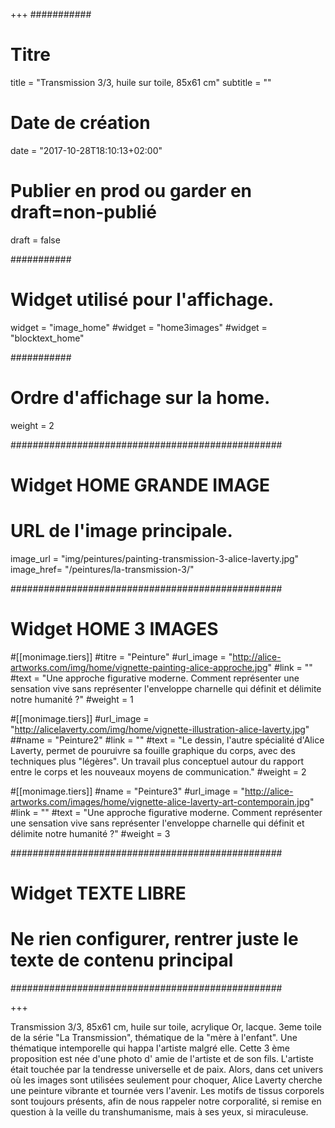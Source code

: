 +++
###########
# Titre
title = "Transmission 3/3, huile sur toile, 85x61 cm"
subtitle = ""
# Date de création
date = "2017-10-28T18:10:13+02:00"
# Publier en prod ou garder en draft=non-publié
draft = false

###########
# Widget utilisé pour l'affichage.
widget = "image_home"
#widget = "home3images"
#widget = "blocktext_home"

###########
# Ordre d'affichage sur la home.
weight = 2

#################################################
# Widget HOME GRANDE IMAGE
# URL de l'image principale.
image_url = "img/peintures/painting-transmission-3-alice-laverty.jpg"
image_href= "/peintures/la-transmission-3/"

#################################################
# Widget HOME 3 IMAGES
#[[monimage.tiers]]
#titre = "Peinture"
#url_image = "http://alice-artworks.com/img/home/vignette-painting-alice-approche.jpg"
#link = ""
#text = "Une approche figurative moderne. Comment représenter une sensation vive sans représenter l'enveloppe charnelle qui définit et délimite notre humanité ?"
#weight = 1

#[[monimage.tiers]]
#url_image = "http://alicelaverty.com/img/home/vignette-illustration-alice-laverty.jpg"
##name = "Peinture2"
#link = ""
#text = "Le dessin, l'autre spécialité d'Alice Laverty, permet de pouruivre sa fouille graphique du corps, avec des techniques plus "légères". Un travail plus conceptuel autour du rapport entre le corps et les nouveaux moyens de communication."
#weight = 2

#[[monimage.tiers]]
#name = "Peinture3"
#url_image = "http://alice-artworks.com/images/home/vignette-alice-laverty-art-contemporain.jpg"
#link = ""
#text = "Une approche figurative moderne. Comment représenter une sensation vive sans représenter l'enveloppe charnelle qui définit et délimite notre humanité ?"
#weight = 3

#################################################
# Widget TEXTE LIBRE
# Ne rien configurer, rentrer juste le texte de contenu principal

#################################################

+++

Transmission 3/3, 85x61 cm, huile sur toile, acrylique Or, lacque.  3eme toile de la série "La Transmission", thématique de la "mère à l'enfant". Une thématique intemporelle qui happa l'artiste malgré elle. Cette 3 ème proposition est née d'une photo d' amie de l'artiste et de son fils. L'artiste était touchée par la tendresse universelle et de paix. Alors, dans cet univers où les images sont utilisées seulement pour choquer, Alice Laverty cherche une peinture vibrante et tournée vers l'avenir. Les motifs de tissus corporels sont toujours présents, afin de nous rappeler notre corporalité, si remise en question à la veille du transhumanisme, mais à ses yeux, si miraculeuse.
